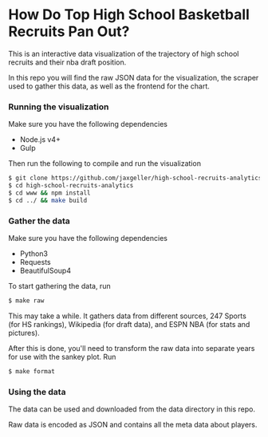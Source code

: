 # How Do Top High School Basketball Recruits Pan Out?

This is an interactive data visualization of the trajectory of high school recruits and their nba draft position.

In this repo you will find the raw JSON data for the visualization, the scraper used to gather this data, as well as the frontend for the chart.

### Running the visualization
Make sure you have the following dependencies
+ Node.js v4+
+ Gulp

Then run the following to compile and run the visualization
```sh
$ git clone https://github.com/jaxgeller/high-school-recruits-analytics
$ cd high-school-recruits-analytics
$ cd www && npm install
$ cd ../ && make build
```
### Gather the data
Make sure you have the following dependencies
+ Python3
+ Requests
+ BeautifulSoup4

To start gathering the data, run
```sh
$ make raw
```
This may take a while. It gathers data from different sources, 247 Sports (for HS rankings), Wikipedia (for draft data), and ESPN NBA (for stats and pictures).

After this is done, you'll need to transform the raw data into separate years for use with the sankey plot. Run
```sh
$ make format
```

### Using the data
The data can be used and downloaded from the data directory in this repo.

Raw data is encoded as JSON and contains all the meta data about players.
